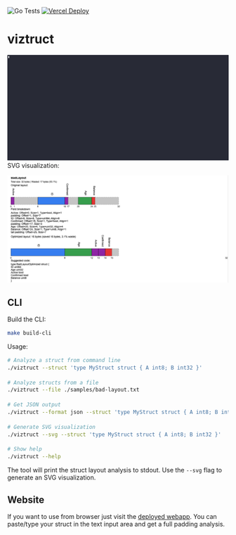 ![Go Tests](https://github.com/buarki/viztruct/actions/workflows/tests.yml/badge.svg) [![Vercel Deploy](https://deploy-badge.vercel.app/vercel/viztruct)](https://viztruct.vercel.app/)


# viztruct


![Image](./docs/demo.gif)
SVG visualization:

![Image](./docs/demo.png)

## CLI

Build the CLI:
```sh
make build-cli
```

Usage:
```sh
# Analyze a struct from command line
./viztruct --struct 'type MyStruct struct { A int8; B int32 }'

# Analyze structs from a file
./viztruct --file ./samples/bad-layout.txt

# Get JSON output
./viztruct --format json --struct 'type MyStruct struct { A int8; B int32 }'

# Generate SVG visualization
./viztruct --svg --struct 'type MyStruct struct { A int8; B int32 }'

# Show help
./viztruct --help
```

The tool will print the struct layout analysis to stdout. Use the `--svg` flag to generate an SVG visualization.

## Website

If you want to use from browser just visit the [deployed webapp](https://viztruct.vercel.app). You can paste/type your struct in the text input area and get a full padding analysis.




